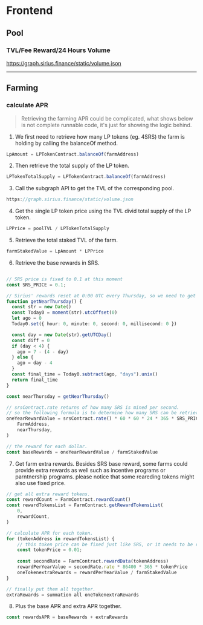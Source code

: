 # Frontend

## Pool

### TVL/Fee Reward/24 Hours Volume

https://graph.sirius.finance/static/volume.json

___


## Farming

### calculate APR

> Retrieving the farming APR could be complicated, what shows below is not complete runnable code, it's just for showing the logic behind.

1. We first need to retrieve how many LP tokens (eg. 4SRS) the farm is holding by calling the balanceOf method.
```javascript
LpAmount = LPTokenContract.balanceOf(farmAddress)
```

2. Then retrieve the total supply of the LP token.
```javascript
LPTokenTotalSupply = LPTokenContract.balanceOf(farmAddress)
```

3. Call the subgraph API to get the TVL of the corresponding pool.
```typescript
https://graph.sirius.finance/static/volume.json
```

4. Get the single LP token price using the TVL divid total supply of the LP token.
```typescript
LPPrice = poolTVL / LPTokenTotalSupply
```

5. Retrieve the total staked TVL of the farm.
```typescript
farmStakedValue = LpAmount * LPPrice
```

6. Retrieve the base rewards in SRS.
```typescript

// SRS price is fixed to 0.1 at this moment
const SRS_PRICE = 0.1;

// Sirius' rewards reset at 0:00 UTC every Thursday, so we need to get the nearest time point.
function getNearThursday() {
  const str = new Date()
  const Today0 = moment(str).utcOffset(0)
  let ago = 0
  Today0.set({ hour: 0, minute: 0, second: 0, millisecond: 0 })

  const day = new Date(str).getUTCDay()
  const diff = 0
  if (day < 4) {
    ago = 7 - (4 - day)
  } else {
    ago = day - 4
  }
  const final_time = Today0.subtract(ago, "days").unix()
  return final_time
}

const nearThursday = getNearThursday()

// srsContract.rate returns of how many SRS is mined per second.
// so the following formula is to determine how many SRS can be retrieved by the farm for a year.
oneYearRewardValue = srsContract.rate() * 60 * 60 * 24 * 365 * SRS_PRICE * FarmControllerContract.gaugeRelativeWeight(
    FarmAddress,
    nearThursday,
)

// the reward for each dollar.
const baseRewards = oneYearRewardValue / farmStakedValue
```

7. Get farm extra rewards. Besides SRS base reward, some farms could provide extra rewards as well such as incentive programs or parntnership programs. please notice that some reareding tokens might also use fixed price.
```typescript
// get all extra reward tokens.
const rewardCount = FarmContract.rewardCount()
const rewardTokensList = FarmContract.getRewardTokensList(
    0,
    rewardCount,
)

// calculate APR for each token.
for (tokenAddress in rewardTokensList) {
    // this token price can be fixed just like SRS, or it needs to be retrieved from external resources. (DEX/CEX/Oracle, etc).
    const tokenPrice = 0.01; 
    
    const secondRate = FarmContract.rewardData(tokenAddress)
    rewardPerYearValue = secondRate.rate * 86400 * 365 * tokenPrice
    oneTokenextraRewards = rewardPerYearValue / farmStakedValue
}

// finally put them all together.
extraRewards = summation all oneTokenextraRewards
```

8. Plus the base APR and extra APR together.
```typescript
const rewardsAPR = baseRewards + extraRewards
```
